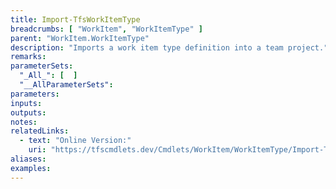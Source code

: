 ```yaml
---
title: Import-TfsWorkItemType
breadcrumbs: [ "WorkItem", "WorkItemType" ]
parent: "WorkItem.WorkItemType"
description: "Imports a work item type definition into a team project."
remarks: 
parameterSets: 
  "_All_": [  ] 
  "__AllParameterSets": 
parameters: 
inputs: 
outputs: 
notes: 
relatedLinks: 
  - text: "Online Version:" 
    uri: "https://tfscmdlets.dev/Cmdlets/WorkItem/WorkItemType/Import-TfsWorkItemType"
aliases: 
examples: 
---
```

